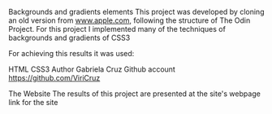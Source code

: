 Backgrounds and gradients elements 
This project was developed by cloning an old version from www.apple.com, following the structure of The Odin Project. For this project I implemented many of the techniques of backgrounds and gradients of CSS3

For achieving this results it was used:

HTML
CSS3
Author
Gabriela Cruz Github account https://github.com/ViriCruz

The Website
The results of this project are presented at the site's webpage link for the site